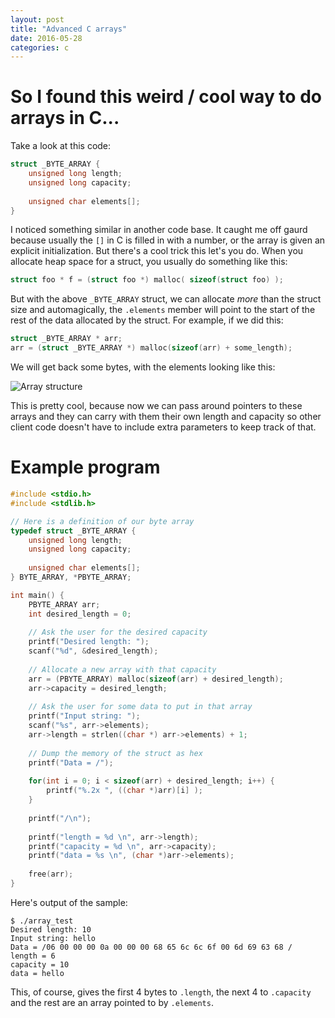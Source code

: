 ```yaml
---
layout: post
title: "Advanced C arrays"
date: 2016-05-28
categories: c
---
```


# So I found this weird / cool way to do arrays in C...

Take a look at this code:

~~~C
struct _BYTE_ARRAY {
    unsigned long length;
    unsigned long capacity;
    
    unsigned char elements[];
}
~~~

I noticed something similar in another code base. It caught me off gaurd because usually the `[]` in C is filled in with a number, or the array is given an explicit initialization. But there's a cool trick this let's you do. When you allocate heap space for a struct, you usually do something like this:

~~~C
struct foo * f = (struct foo *) malloc( sizeof(struct foo) );
~~~

But with the above `_BYTE_ARRAY` struct, we can allocate *more* than the struct size and automagically, the `.elements` member will point to the start of the rest of the data allocated by the struct. For example, if we did this:

~~~C
struct _BYTE_ARRAY * arr;
arr = (struct _BYTE_ARRAY *) malloc(sizeof(arr) + some_length);
~~~

We will get back some bytes, with the elements looking like this:

![Array structure](http://bits.michaeledavies.com/images/carray.png)

This is pretty cool, because now we can pass around pointers to these arrays and they can carry with them their own length and capacity so other client code doesn't have to include extra parameters to keep track of that.

# Example program

~~~C
#include <stdio.h>
#include <stdlib.h>

// Here is a definition of our byte array
typedef struct _BYTE_ARRAY {
    unsigned long length;
    unsigned long capacity;
    
    unsigned char elements[];
} BYTE_ARRAY, *PBYTE_ARRAY;

int main() {
    PBYTE_ARRAY arr;
    int desired_length = 0;
    
    // Ask the user for the desired capacity
    printf("Desired length: ");
    scanf("%d", &desired_length);
    
    // Allocate a new array with that capacity
    arr = (PBYTE_ARRAY) malloc(sizeof(arr) + desired_length);
    arr->capacity = desired_length;
    
    // Ask the user for some data to put in that array
    printf("Input string: ");
    scanf("%s", arr->elements);
    arr->length = strlen((char *) arr->elements) + 1;
    
    // Dump the memory of the struct as hex
    printf("Data = /");
    
    for(int i = 0; i < sizeof(arr) + desired_length; i++) {
        printf("%.2x ", ((char *)arr)[i] );
    }
    
    printf("/\n");
    
    printf("length = %d \n", arr->length);
    printf("capacity = %d \n", arr->capacity);
    printf("data = %s \n", (char *)arr->elements);
    
    free(arr);
}
~~~

Here's output of the sample:

~~~
$ ./array_test
Desired length: 10
Input string: hello
Data = /06 00 00 00 0a 00 00 00 68 65 6c 6c 6f 00 6d 69 63 68 /
length = 6
capacity = 10
data = hello
~~~

This, of course, gives the first 4 bytes to `.length`, the next 4 to `.capacity` and the rest are an array pointed to by `.elements`.